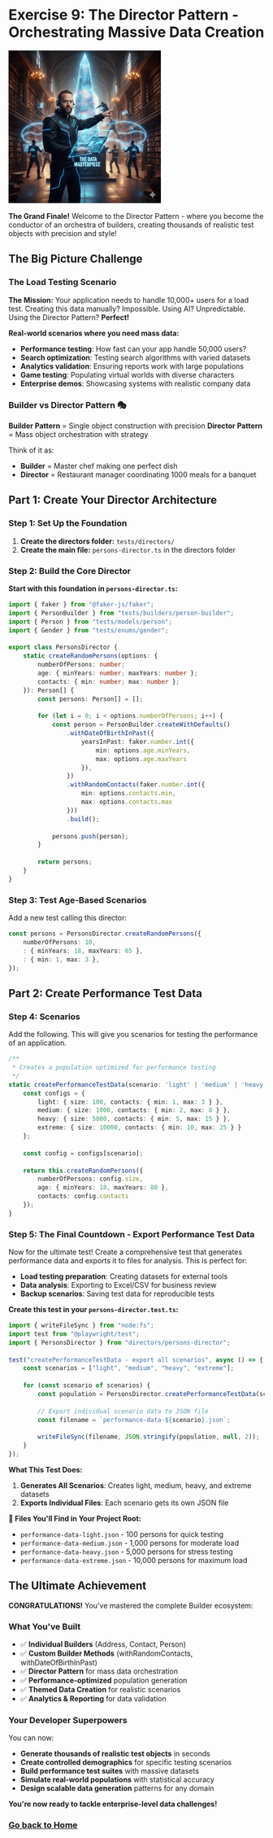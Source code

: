 # Exercise 9: The Director Pattern - Orchestrating Massive Data Creation

![](../images//exercise9.png)

**The Grand Finale!** Welcome to the Director Pattern - where you become the conductor of an orchestra of builders, creating thousands of realistic test objects with precision and style!

## The Big Picture Challenge

### The Load Testing Scenario
**The Mission:** Your application needs to handle 10,000+ users for a load test. Creating this data manually? Impossible. Using AI? Unpredictable. Using the Director Pattern? **Perfect!**

**Real-world scenarios where you need mass data:**
- **Performance testing**: How fast can your app handle 50,000 users?
- **Search optimization**: Testing search algorithms with varied datasets
- **Analytics validation**: Ensuring reports work with large populations
- **Game testing**: Populating virtual worlds with diverse characters
- **Enterprise demos**: Showcasing systems with realistic company data

### Builder vs Director Pattern 🎭
**Builder Pattern** = Single object construction with precision
**Director Pattern** = Mass object orchestration with strategy

Think of it as:
- **Builder** = Master chef making one perfect dish
- **Director** = Restaurant manager coordinating 1000 meals for a banquet

## Part 1: Create Your Director Architecture

### Step 1: Set Up the Foundation
1. **Create the directors folder:** `tests/directors/`
2. **Create the main file:** `persons-director.ts` in the directors folder

### Step 2: Build the Core Director
**Start with this foundation in `persons-director.ts`:**

```typescript
import { faker } from "@faker-js/faker";
import { PersonBuilder } from "tests/builders/person-builder";
import { Person } from "tests/models/person";
import { Gender } from "tests/enums/gender";

export class PersonsDirector {
    static createRandomPersons(options: {
        numberOfPersons: number;
        age: { minYears: number; maxYears: number };
        contacts: { min: number; max: number };
    }): Person[] {
        const persons: Person[] = [];

        for (let i = 0; i < options.numberOfPersons; i++) {
            const person = PersonBuilder.createWithDefaults()
                .withDateOfBirthInPast({
                    yearsInPast: faker.number.int({
                        min: options.age.minYears,
                        max: options.age.maxYears
                    }),
                })
                .withRandomContacts(faker.number.int({
                    min: options.contacts.min,
                    max: options.contacts.max
                }))
                .build();

            persons.push(person);
        }

        return persons;
    }
}
```
### Step 3: Test Age-Based Scenarios
Add a new test calling this director:
```typescript
const persons = PersonsDirector.createRandomPersons({
    numberOfPersons: 10,
	: { minYears: 18, maxYears: 65 },
	: { min: 1, max: 3 },
});
```

## Part 2: Create Performance Test Data

### Step 4: Scenarios
Add the following. This will give you scenarios for testing the performance of an application.

```typescript
/**
 * Creates a population optimized for performance testing
 */
static createPerformanceTestData(scenario: 'light' | 'medium' | 'heavy' | 'extreme'): Person[] {
    const configs = {
        light: { size: 100, contacts: { min: 1, max: 3 } },
        medium: { size: 1000, contacts: { min: 2, max: 8 } },
        heavy: { size: 5000, contacts: { min: 5, max: 15 } },
        extreme: { size: 10000, contacts: { min: 10, max: 25 } }
    };

    const config = configs[scenario];

    return this.createRandomPersons({
        numberOfPersons: config.size,
        age: { minYears: 18, maxYears: 80 },
        contacts: config.contacts
    });
}
```

### Step 5: The Final Countdown - Export Performance Test Data

Now for the ultimate test! Create a comprehensive test that generates performance data and exports it to files for analysis. This is perfect for:
- **Load testing preparation**: Creating datasets for external tools
- **Data analysis**: Exporting to Excel/CSV for business review
- **Backup scenarios**: Saving test data for reproducible tests

**Create this test in your `persons-director.test.ts`:**

```typescript
import { writeFileSync } from "node:fs";
import test from "@playwright/test";
import { PersonsDirector } from "directors/persons-director";

test("createPerformanceTestData - export all scenarios", async () => {
	const scenarios = ["light", "medium", "heavy", "extreme"];

	for (const scenario of scenarios) {
		const population = PersonsDirector.createPerformanceTestData(scenario as "light" | "medium" | "heavy" | "extreme");

		// Export individual scenario data to JSON file
		const filename = `performance-data-${scenario}.json`;

		writeFileSync(filename, JSON.stringify(population, null, 2));
	}
});
```

**What This Test Does:**

1. **Generates All Scenarios**: Creates light, medium, heavy, and extreme datasets
2. **Exports Individual Files**: Each scenario gets its own JSON file

**📁 Files You'll Find in Your Project Root:**
- `performance-data-light.json` - 100 persons for quick testing
- `performance-data-medium.json` - 1,000 persons for moderate load
- `performance-data-heavy.json` - 5,000 persons for stress testing
- `performance-data-extreme.json` - 10,000 persons for maximum load

## The Ultimate Achievement

**CONGRATULATIONS!** You've mastered the complete Builder ecosystem:

### What You've Built
- ✅ **Individual Builders** (Address, Contact, Person)
- ✅ **Custom Builder Methods** (withRandomContacts, withDateOfBirthInPast)
- ✅ **Director Pattern** for mass data orchestration
- ✅ **Performance-optimized** population generation
- ✅ **Themed Data Creation** for realistic scenarios
- ✅ **Analytics & Reporting** for data validation

### Your Developer Superpowers
You can now:
- **Generate thousands of realistic test objects** in seconds
- **Create controlled demographics** for specific testing scenarios
- **Build performance test suites** with massive datasets
- **Simulate real-world populations** with statistical accuracy
- **Design scalable data generation** patterns for any domain

**You're now ready to tackle enterprise-level data challenges!**

### [Go back to Home](../README.md)